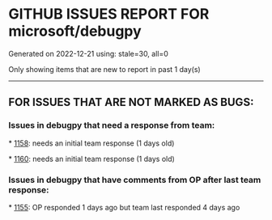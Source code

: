 
# GITHUB ISSUES REPORT FOR microsoft/debugpy


Generated on 2022-12-21 using: stale=30, all=0


Only showing items that are new to report in past 1 day(s)


---

## FOR ISSUES THAT ARE NOT MARKED AS BUGS:


### Issues in debugpy that need a response from team:


\* [1158](https://github.com/microsoft/debugpy/issues/1158 "_get_path_with_real_case uses the wrong convert_to_long_pathname"): needs an initial team response (1 days old)

\* [1160](https://github.com/microsoft/debugpy/issues/1160 "debugger not finding venv locations (the python311.zip problem)"): needs an initial team response (1 days old)

### Issues in debugpy that have comments from OP after last team response:


\* [1155](https://github.com/microsoft/debugpy/issues/1155 "Python debugger breaks on caught exception within a decorator and context manager"): OP responded 1 days ago but team last responded 4 days ago
